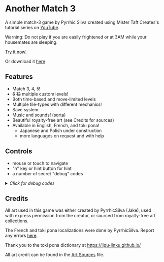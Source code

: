 # Another Match 3

A simple match-3 game by Pyrrhic Silva created using Mister Taft Creates's tutorial series on [YouTube](https://youtube.com/playlist?list=PL4vbr3u7UKWrxEz75MqmTDd899cYAvQ_B).

Warning: Do not play if you are easily frightened or at 3AM while your housemates are sleeping.

[Try it now!](https://pyrrhicshadow.github.io/Another-Match-3/Builds/Another%20Match%203%20WebGL/index.html) 

Or download it [here](https://github.com/PyrrhicShadow/Another-Match-3/tree/main/Builds/Another%20Match%203%20PC.zip)

## Features

* Match 3, 4, 5! 
* <s>5</s> <s>12</s> multiple custom levels!
* Both time-based and move-limited levels 
* Multiple tile-types with different mechanics!
* Save system
* Music and sounds! (sorta) 
* Beautiful royalty-free art (see Credits for sources)
* Available in English, French, and toki pona!
    * Japanese and Polish under construction
    * more languages on request and with help

## Controls 

* mouse or touch to navigate 
* "h" key or hint button for hint 
* a number of secret "debug" codes 

<details>
    <summary><i>Click for debug codes</i></summary>

These are technically debugging tools but I left them in here as cheat-codes/easter eggs. Have fun!

* "s" key to shuffle the board 
    * shuffle happens automatically at deadlock, but manual shuffle is helpful if looking for a specific configuration
* bomb commands (turns the piece the mouse is hovering over into said bomb)
    * "c" key for color bomb
    * "a" key for adjacent bomb
    * right or left arrow key for row bomb
    * up or down arrow key for col bomb 
    * right-mouse to unmake bomb 

</details>

## Credits 

All art used in this game was either created by PyrrhicSilva (Jake), used with express permission from the creator, or sourced from royalty-free art collections. 

The French and toki pona localizations were done by PyrrhicSilva. Report any errors [here](https://forms.gle/twwYvKxhxmNrm1hcA). 

Thank you to the toki pona dictionary at https://lipu-linku.github.io/

All art credit can be found in the [Art Sources](https://pyrrhicshadow.github.io/Another-Match-3/Assets/Art/artSources) file.
